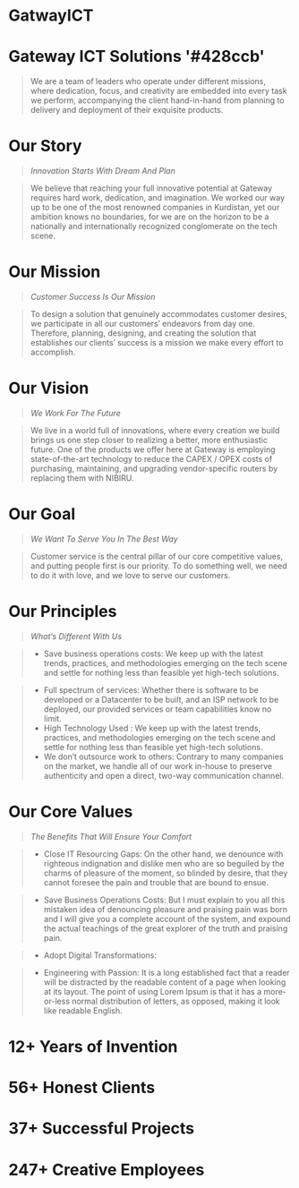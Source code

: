 # GatwayICT

# Gateway ICT Solutions '#428ccb'

> We are a team of leaders who operate under different missions, where dedication, focus, and creativity are
embedded into every task we perform, accompanying the client hand-in-hand from planning to delivery
and deployment of their exquisite products.

# Our Story 
> *Innovation Starts With Dream And Plan*

> We believe that reaching your full innovative potential at Gateway requires hard work, dedication, and imagination. We worked our way up to be one of the most renowned companies in Kurdistan, yet our ambition knows no boundaries, for we are on the horizon to be a nationally and internationally recognized conglomerate on the tech scene.

# Our Mission 
> *Customer Success Is Our Mission*

> To design a solution that genuinely accommodates customer desires, we participate in all our customers’ endeavors from day one. Therefore, planning, designing, and creating the solution that establishes our clients’ success is a mission we make every effort to accomplish.

# Our Vision 
> *We Work For The Future*

> We live in a world full of innovations, where every creation we build brings us one step closer to realizing a better, more enthusiastic future. One of the products we offer here at Gateway is employing state-of-the-art technology to reduce the CAPEX / OPEX costs of purchasing, maintaining, and upgrading vendor-specific routers by replacing them with NIBIRU.

# Our Goal 
> *We Want To Serve You In The Best Way*

> Customer service is the central pillar of our core competitive values, and putting people first is our priority. To do something well, we need to do it with love, and we love to serve our customers.

# Our Principles
> *What’s Different With Us*

> - Save business operations costs:
We keep up with the latest trends, practices, and methodologies emerging on the tech scene and settle for nothing less than feasible yet high-tech solutions.

> - Full spectrum of services:
Whether there is software to be developed or a Datacenter to be built, and an ISP network to be deployed, our provided services or team capabilities know no limit.
> - High Technology Used : We keep up with the latest trends, practices, and methodologies emerging on the tech scene and settle for nothing less than feasible yet high-tech solutions.
> - We don’t outsource work to others: Contrary to many companies on the market, we handle all of our work in-house to preserve authenticity and open a direct, two-way communication channel.


# Our Core Values
> *The Benefits That Will Ensure Your Comfort*

> - Close IT Resourcing Gaps: On the other hand, we denounce with righteous indignation and dislike men who are so beguiled by the charms of pleasure of the moment, so blinded by desire, that they cannot foresee the pain and trouble that are bound to ensue.

> - Save Business
Operations Costs: But I must explain to you all this mistaken idea of denouncing pleasure and praising pain was born and I will give you a complete account of the system, and expound the actual teachings of the great explorer of the truth and praising pain.

> - Adopt Digital Transformations: 

> - Engineering with Passion: It is a long established fact that a reader will be distracted by the readable content of a page when looking at its layout. The point of using Lorem Ipsum is that it has a more-or-less normal distribution of letters, as opposed, making it look like readable English.


# 12+ Years of Invention
# 56+ Honest Clients
# 37+ Successful Projects
# 247+ Creative Employees
